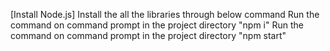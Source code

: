 [Install Node.js]
Install the all the libraries through below command
Run the command on command prompt in the project directory
"npm i"
Run the command on command prompt in the project directory
"npm start"
